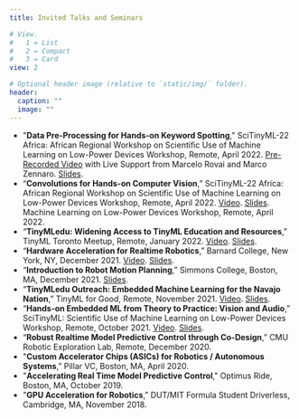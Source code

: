 ```yaml
---
title: Invited Talks and Seminars

# View.
#   1 = List
#   2 = Compact
#   3 = Card
view: 2

# Optional header image (relative to `static/img/` folder).
header:
  caption: ""
  image: ""
---
```


+ "**Data Pre-Processing for Hands-on Keyword Spotting**," SciTinyML-22 Africa: African Regional Workshop on Scientific Use of Machine Learning on Low-Power Devices Workshop, Remote, April 2022. [Pre-Recorded Video](https://youtu.be/eS6d50RJ6FI) with Live Support from Marcelo Rovai and Marco Zennaro. [Slides](https://docs.google.com/presentation/d/1EsISSVZxNXeCphAd6PriBORMnM5As0w05xIzuyfs4hI/edit).
+ “**Convolutions for Hands-on Computer Vision**,” SciTinyML-22 Africa: African Regional Workshop on Scientific Use of Machine Learning on Low-Power Devices Workshop, Remote, April 2022. [Video](https://www.youtube.com/watch?v=Grf_21CXgo4). [Slides](https://docs.google.com/presentation/d/1cHjB1iUDKkLMZseuLpaoWnOJUDoMx6ygdicT-DUsGTU/edit).
Machine Learning on Low-Power Devices Workshop, Remote, April 2022.
+ “**TinyMLedu: Widening Access to TinyML Education and Resources**,” TinyML Toronto Meetup, Remote, January 2022. [Video](https://youtu.be/VowFpOsU5m0). [Slides](/files/22.01_tinyMLtorontoMeetup_tinyMLedu_overview.pdf).
+ “**Hardware Acceleration for Realtime Robotics**,” Barnard College, New York, NY, December 2021. [Video](https://youtu.be/IFXlHAfr_v0). [Slides](/files/21.12_Hardware_Acceleration_for_Realtime_Robotics.pdf).
+ “**Introduction to Robot Motion Planning**,” Simmons College, Boston, MA, December 2021. [Slides](/files/21.12_Introduction_to_Robot_Motion_Planning.pdf).
+ “**TinyMLedu Outreach: Embedded Machine Learning for the Navajo Nation**,” TinyML for Good, Remote, November 2021. [Video](https://youtu.be/Qi7N4KPcQZA?t=1712). [Slides](/files/21.11_tinyMLForGood_tinyMLedu_outreach.pdf).
+ “**Hands-on Embedded ML from Theory to Practice: Vision and Audio**,” SciTinyML: Scientific Use of Machine Learning on
Low-Power Devices Workshop, Remote, October 2021. [Video](https://youtu.be/8HU1uOqZmLA). [Slides](/files/21.10_SciTinyML_Hands_On_Vision_Audio.pdf).
+ “**Robust Realtime Model Predictive Control through Co-Design**,” CMU Robotic Exploration Lab, Remote, December 2020.
+ "**Custom Accelerator Chips (ASICs) for Robotics / Autonomous Systems**,” Pillar VC, Boston, MA, April 2020.
+ "**Accelerating Real Time Model Predictive Control**," Optimus Ride, Boston, MA, October 2019.
+ "**GPU Acceleration for Robotics**,” DUT/MIT Formula Student Driverless, Cambridge, MA, November 2018.